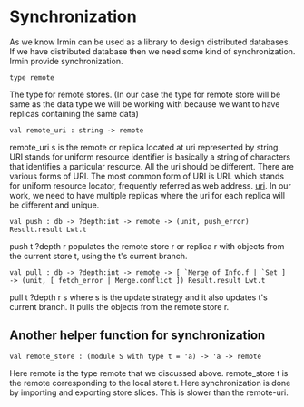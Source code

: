 # Synchronization
As we know Irmin can be used as a library to design distributed databases. If we have distributed database then we need some kind of synchronization. 
Irmin provide synchronization. 
```
type remote 
```
The type for remote stores. (In our case the type for remote store will be same as the data type we will be working with because we 
want to have replicas containing the same data)
```
val remote_uri : string -> remote 
```
remote_uri s is the remote or replica located at uri represented by string. URI stands for uniform resource identifier is basically 
a string of characters that identifies a particular resource. All the uri should be different. There are various forms of URI. The most common form of URI is URL
which stands for uniform resource locator, frequently referred as web address. [uri](https://en.wikipedia.org/wiki/Uniform_Resource_Identifier). In our work, we need to have multiple
replicas where the uri for each replica will be different and unique. 
```
val push : db -> ?depth:int -> remote -> (unit, push_error) Result.result Lwt.t
```
push t ?depth r populates the remote store r or replica r with objects from the current store t, using the t's current branch.
```
val pull : db ‑> ?⁠depth:int ‑> remote ‑> [ `Merge of Info.f | `Set ] ‑> (unit, [ fetch_error | Merge.conflict ]) Result.result Lwt.t
```
pull t ?depth r s where s is the update strategy and it also updates t's current branch. It pulls the objects from the remote store r.

## Another helper function for synchronization
```
val remote_store : (module S with type t = 'a) -> 'a -> remote
```
Here remote is the type remote that we discussed above. remote_store t is the remote corresponding to the local store t. Here synchronization is done by importing and exporting store slices. This is slower than the remote-uri. 
